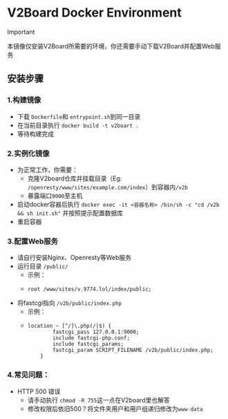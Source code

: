 # V2Board Docker Environment

> [!IMPORTANT]
> 本镜像仅安装V2Board所需要的环境，你还需要手动下载V2Board并配置Web服务

## 安装步骤

### 1.构建镜像

- 下载 `Dockerfile`和 `entrypoint.sh`到同一目录
- 在当前目录执行 `docker build -t v2boart .`
- 等待构建完成

### 2.实例化镜像

- 为正常工作，你需要：
  * 克隆V2board仓库并挂载目录（Eg: `/openresty/www/sites/example.com/index`）到容器内`/v2b`
  * 暴露端口`9000`至主机
- 启动docker容器后执行 `docker exec -it <容器名称> /bin/sh -c "cd /v2b && sh init.sh"` 并按照提示配置数据库
- 重启容器

### 3.配置Web服务

- 请自行安装Nginx、Openresty等Web服务
- 运行目录 `/public/`
  * 示例：
  * ```nginx
    root /www/sites/v.9774.lol/index/public;
    ```
- 将fastcgi指向 `/v2b/public/index.php`
  * 示例：
  * ```nginx
    location ~ [^/]\.php(/|$) {
            fastcgi_pass 127.0.0.1:9000; 
            include fastcgi-php.conf; 
            include fastcgi_params; 
            fastcgi_param SCRIPT_FILENAME /v2b/public/index.php; 
        }
    ```

### 4.常见问题：

- HTTP 500 错误
  * 请手动执行 `chmod -R 755`这一点在V2board里也解答
  * 修改权限后依旧500？将文件夹用户和用户组递归修改为`www-data`
